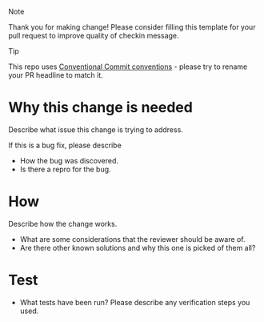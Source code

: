 > [!NOTE]
> Thank you for making change! Please consider filling this template for your pull request to improve quality of checkin message.

> [!TIP]
> This repo uses [Conventional Commit conventions](https://www.conventionalcommits.org/en/v1.0.0/) - please try to rename your PR headline to match it.

# Why this change is needed

Describe what issue this change is trying to address.

If this is a bug fix, please describe

- How the bug was discovered.
- Is there a repro for the bug.

# How

Describe how the change works.

- What are some considerations that the reviewer should be aware of.
- Are there other known solutions and why this one is picked of them all?

# Test

- What tests have been run? Please describe any verification steps you used.
